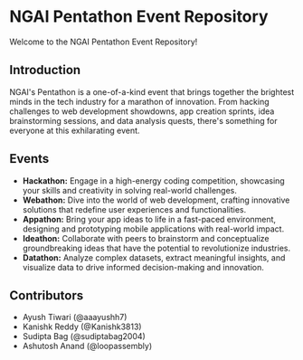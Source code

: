 # NGAI Pentathon Event Repository

Welcome to the NGAI Pentathon Event Repository!

## Introduction

NGAI's Pentathon is a one-of-a-kind event that brings together the brightest minds in the tech industry for a marathon of innovation. From hacking challenges to web development showdowns, app creation sprints, idea brainstorming sessions, and data analysis quests, there's something for everyone at this exhilarating event.

## Events

- **Hackathon:** Engage in a high-energy coding competition, showcasing your skills and creativity in solving real-world challenges.
- **Webathon:** Dive into the world of web development, crafting innovative solutions that redefine user experiences and functionalities.
- **Appathon:** Bring your app ideas to life in a fast-paced environment, designing and prototyping mobile applications with real-world impact.
- **Ideathon:** Collaborate with peers to brainstorm and conceptualize groundbreaking ideas that have the potential to revolutionize industries.
- **Datathon:** Analyze complex datasets, extract meaningful insights, and visualize data to drive informed decision-making and innovation.

## Contributors

- Ayush Tiwari (@aaayushh7)
- Kanishk Reddy (@Kanishk3813)
- Sudipta Bag (@sudiptabag2004)
- Ashutosh Anand (@loopassembly)

